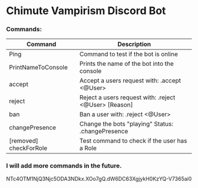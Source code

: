# Chimute Vampirism Discord Bot

### Commands:

| Command | Description |
| ------ | ------ |
| Ping | Command to test if the bot is online |
| PrintNameToConsole | Prints the name of the bot into the console |
| accept | Accept a users request with: .accept <@User> |
| reject | Reject a users request with: .reject <@User> [Reason] |
| ban | Ban a user with: .reject <@User> |
| changePresence | Change the bots "playing" Status: .changePresence <status> |
| [removed] checkForRole | Test command to check if the user has a Role |

### I will add more commands in the future.
NTc4OTM1NjQ3Njc5ODA3NDkx.XOo7gQ.dW6DC63XgjykH0KzYQ-V7365ai0
